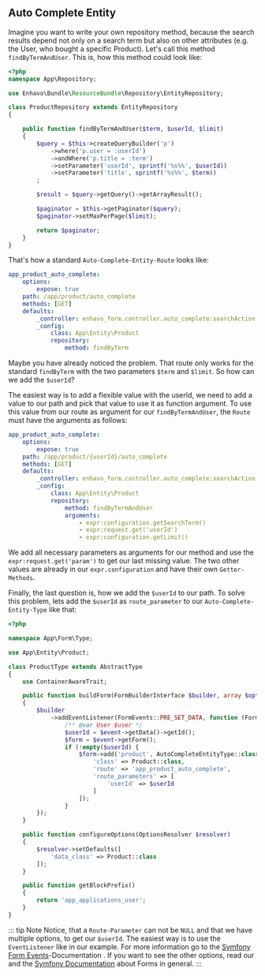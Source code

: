 ## Auto Complete Entity

Imagine you want to write your own repository method, because the search
results depend not only on a search term but also on other attributes
(e.g. the User, who bought a specific Product). Let\'s call this method
`findByTermAndUser`. This is, how this method could look like:

```php
<?php
namespace App\Repository;

use Enhavo\Bundle\ResourceBundle\Repository\EntityRepository;

class ProductRepository extends EntityRepository
{

    public function findByTermAndUser($term, $userId, $limit)
    {
        $query = $this->createQueryBuilder('p')
            ->where('p.user = :userId')
            ->andWhere('p.title = :term')
            ->setParameter('userId', sprintf('%s%%', $userId))
            ->setParameter('title', sprintf('%s%%', $term))
        ;

        $result = $query->getQuery()->getArrayResult();

        $paginator = $this->getPaginator($query);
        $paginator->setMaxPerPage($limit);

        return $paginator;
    }
}
```

That\'s how a standard `Auto-Complete-Entity-Route` looks like:

```yaml
app_product_auto_complete:
    options:
        expose: true
    path: /app/product/auto_complete
    methods: [GET]
    defaults:
        _controller: enhavo_form.controller.auto_complete:searchAction
        _config:
            class: App\Entity\Product
            repository:
                method: findByTerm
```

Maybe you have already noticed the problem. That route only works for
the standard `findByTerm` with the two parameters `$term` and `$limit`.
So how can we add the `$userId`?

The easiest way is to add a flexible value with the userId, we need to
add a value to our path and pick that value to use it as function
argument. To use this value from our route as argument for our
`findByTermAndUser`, the `Route` must have the arguments as follows:

```yaml
app_product_auto_complete:
    options:
        expose: true
    path: /app/product/{userId}/auto_complete
    methods: [GET]
    defaults:
        _controller: enhavo_form.controller.auto_complete:searchAction
        _config:
            class: App\Entity\Product
            repository:
                method: findByTermAndUser
                arguments:
                    - expr:configuration.getSearchTerm()
                    - expr:request.get('userId')
                    - expr:configuration.getLimit()
```

We add all necessary parameters as arguments for our method and use the
`expr:request.get('param')` to get our last missing value. The two other
values are already in our `expr.configuration` and have their own
`Getter-Methods`.

Finally, the last question is, how we add the `$userId` to our path. To
solve this problem, lets add the `$userId` as `route_parameter` to our
`Auto-Complete-Entity-Type` like that:

```php
<?php

namespace App\Form\Type;

use App\Entity\Product;

class ProductType extends AbstractType
{
    use ContainerAwareTrait;

    public function buildForm(FormBuilderInterface $builder, array $options)
    {
        $builder
            ->addEventListener(FormEvents::PRE_SET_DATA, function (FormEvent $event) {
                /** @var User $user */
                $userId = $event->getData()->getId();
                $form = $event->getForm();
                if (!empty($userId) {
                    $form->add('product', AutoCompleteEntityType::class, [
                        'class' => Product::class,
                        'route' => 'app_product_auto_complete',
                        'route_parameters' => [
                            'userId' => $userId
                        ]
                    ]);
                }
        });
    }

    public function configureOptions(OptionsResolver $resolver)
    {
        $resolver->setDefaults([
            'data_class' => Product::class
        ]);
    }

    public function getBlockPrefix()
    {
        return 'app_applications_user';
    }
}
```

::: tip Note
Notice, that a `Route-Parameter` can not be `NULL` and that we have
multiple options, to get our `$userId`. The easiest way is to use the
`EventListener` like in our example. For more information go to the
[Symfony Form
Events](https://symfony.com/doc/4.4/form/events.html)-Documentation . If
you want to see the other options, read our and the [Symfony
Documentation](https://symfony.com/doc/current/forms.html) about Forms
in general.
:::
